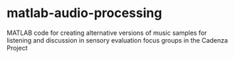# matlab-audio-processing
MATLAB code for creating alternative versions of music samples for listening and discussion in sensory evaluation focus groups in the Cadenza Project
